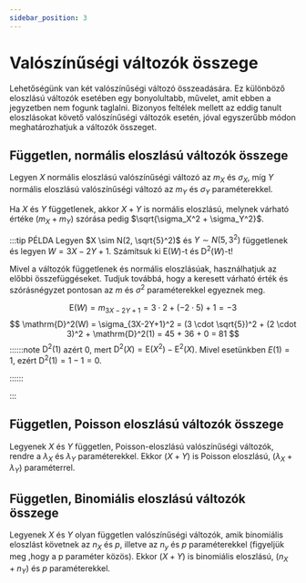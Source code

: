 ```yaml
---
sidebar_position: 3
---
```


# Valószínűségi változók összege

Lehetőségünk van két valószínűségi változó összeadására. Ez különböző eloszlású változók esetében egy bonyolultabb,
művelet, amit ebben a jegyzetben nem fogunk taglalni. Bizonyos feltélek mellett az eddig tanult eloszlásokat követő
valószínűségi változók esetén, jóval egyszerűbb módon meghatározhatjuk a változók összeget.

## Független, normális eloszlású változók összege

Legyen $X$ normális eloszlású valószínűségi változó az $m_X$ és $\sigma_X$, míg $Y$ normális eloszlású valószínűségi
változó az $m_Y$ és $\sigma_Y$ paraméterekkel.

Ha $X$ és $Y$ függetlenek, akkor $X+Y$ is normális eloszlású, melynek várható értéke ($m_X + m_Y$) szórása pedig
$\sqrt{\sigma_X^2 + \sigma_Y^2}$.

:::tip PÉLDA
Legyen $X \sim N(2, \sqrt{5}^2)$ és $Y \sim N(5, 3^2)$ függetlenek és legyen $W = 3X - 2Y + 1$. Számítsuk ki
$\mathrm{E}(W)$-t és $\mathrm{D}^2(W)$-t!

Mivel a változók függetlenek és normális eloszlásúak, használhatjuk az előbbi összefüggéseket. Tudjuk továbbá, hogy a
keresett várható érték és szórásnégyzet pontosan az $m$ és $\sigma^2$ paraméterekkel egyeznek meg.

$$
\mathrm{E}(W) = m_{3X-2Y+1} = 3 \cdot 2 + (- 2 \cdot 5) + 1 = -3
$$
$$
\mathrm{D}^2(W) = \sigma_{3X-2Y+1}^2 = (3 \cdot \sqrt{5})^2 + (2 \cdot 3)^2 + \mathrm{D}^2(1) = 45 + 36 + 0 = 81
$$
::::::note
$\mathrm{D}^2(1)$ azért 0, mert $\mathrm{D}^2(X) = \mathrm{E}(X^2) - \mathrm{E}^2(X)$. Mivel esetünkben $E(1) = 1$,
ezért $\mathrm{D}^2(1) = 1 - 1 = 0$.

::::::

:::

## Független, Poisson eloszlású változók összege

Legyenek $X$ és $Y$ független, Poisson-eloszlású valószínűségi változók, rendre a $\lambda_X$ és $\lambda_Y$
paraméterekkel. Ekkor $(X+Y)$ is Poisson eloszlású, $(\lambda_X + \lambda_Y)$ paraméterrel.

## Független, Binomiális eloszlású változók összege

Legyenek $X$ és $Y$ olyan független valószínűségi változók, amik binomiális eloszlást követnek az $n_X$ és $p$, illetve
az $n_y$ és $p$ paraméterekkel (figyeljük meg ,hogy a p paraméter közös). Ekkor $(X+Y)$ is binomiális eloszlású,
$(n_X + n_Y)$ és $p$ paraméterekkel.